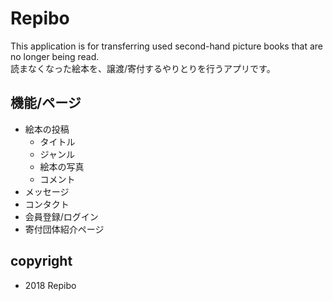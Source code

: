 # Repibo  
This application is for transferring used second-hand picture books that are no longer being read.  
読まなくなった絵本を、譲渡/寄付するやりとりを行うアプリです。  

## 機能/ページ
* 絵本の投稿  
    * タイトル
    * ジャンル
    * 絵本の写真
    * コメント
* メッセージ
* コンタクト
* 会員登録/ログイン
* 寄付団体紹介ページ

## copyright
* 2018 Repibo